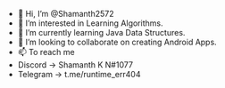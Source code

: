 - 👋 Hi, I’m @Shamanth2572
- 👀 I’m interested in Learning Algorithms.
- 🌱 I’m currently learning Java Data Structures.
- 💞️ I’m looking to collaborate on creating Android Apps.
- 📫 To reach me 
-  Discord  -> Shamanth K N#1077
-  Telegram -> t.me/runtime_err404

<!---
Shamanth2572/Shamanth2572 is a ✨ special ✨ repository because its `README.md` (this file) appears on your GitHub profile.
You can click the Preview link to take a look at your changes.
--->

